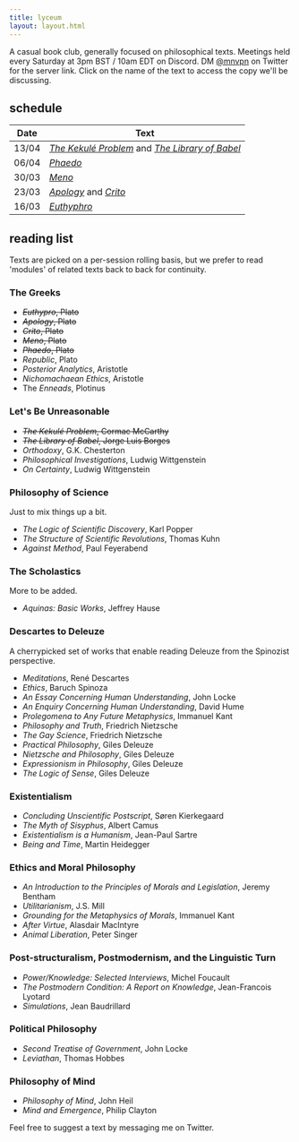 ```yaml
---
title: lyceum
layout: layout.html
---
```

A casual book club, generally focused on philosophical texts. Meetings held every Saturday at 3pm BST / 10am EDT on Discord. DM [@mnvpn](https://x.com/mnvpn) on Twitter for the server link. Click on the name of the text to access the copy we'll be discussing.  

## schedule
| Date  | Text                                                                                                                                                                                                                     |
| ----- | ------------------------------------------------------------------------------------------------------------------------------------------------------------------------------------------------------------------------ |
| 13/04 | [*The Kekulé Problem*](https://nautil.us/the-kekul-problem-236574/) and [*The Library of Babel*](https://sites.evergreen.edu/politicalshakespeares/wp-content/uploads/sites/226/2015/12/Borges-The-Library-of-Babel.pdf) |
| 06/04 | [*Phaedo*](https://classics.mit.edu/Plato/phaedo.html)                                                                                                                                                                   |
| 30/03 | [*Meno*](https://classics.mit.edu/Plato/meno.html)                                                                                                                                                                       |
| 23/03 | [*Apology*](https://classics.mit.edu/Plato/apology.html) and [*Crito*](https://classics.mit.edu/Plato/crito.html)                                                                                                        |
| 16/03 | [*Euthyphro*](https://classics.mit.edu/Plato/euthyfro.html)                                                                                                                                                              |

## reading list
Texts are picked on a per-session rolling basis, but we prefer to read 'modules' of related texts back to back for continuity.

### The Greeks
- ~~*Euthypro*, Plato~~
- ~~*Apology*, Plato~~
- ~~*Crito*, Plato~~
- ~~*Meno*, Plato~~
- ~~*Phaedo*, Plato~~
- *Republic*, Plato
- *Posterior Analytics*, Aristotle
- *Nichomachaean Ethics*, Aristotle
- The *Enneads*, Plotinus

### Let's Be Unreasonable

- ~~*The Kekulé Problem*, Cormac McCarthy~~
- ~~*The Library of Babel*, Jorge Luis Borges~~
- *Orthodoxy*, G.K. Chesterton
- *Philosophical Investigations*, Ludwig Wittgenstein
- *On Certainty*, Ludwig Wittgenstein

### Philosophy of Science
Just to mix things up a bit.

- *The Logic of Scientific Discovery*, Karl Popper
- *The Structure of Scientific Revolutions*, Thomas Kuhn
- *Against Method*, Paul Feyerabend

### The Scholastics
More to be added.
- *Aquinas: Basic Works*, Jeffrey Hause

### Descartes to Deleuze
A cherrypicked set of works that enable reading Deleuze from the Spinozist perspective.

- *Meditations*, René Descartes
- *Ethics*, Baruch Spinoza
- *An Essay Concerning Human Understanding*, John Locke
- *An Enquiry Concerning Human Understanding*, David Hume
- *Prolegomena to Any Future Metaphysics*, Immanuel Kant
- *Philosophy and Truth*, Friedrich Nietzsche
- *The Gay Science*, Friedrich Nietzsche
- *Practical Philosophy*, Giles Deleuze
- *Nietzsche and Philosophy*, Giles Deleuze
- *Expressionism in Philosophy*, Giles Deleuze
- *The Logic of Sense*, Giles Deleuze

### Existentialism
- *Concluding Unscientific Postscript*, Søren Kierkegaard
- *The Myth of Sisyphus*, Albert Camus
- *Existentialism is a Humanism*, Jean-Paul Sartre
- *Being and Time*, Martin Heidegger

### Ethics and Moral Philosophy
- *An Introduction to the Principles of Morals and Legislation*, Jeremy Bentham
- *Utilitarianism*, J.S. Mill
- *Grounding for the Metaphysics of Morals*, Immanuel Kant
- *After Virtue*, Alasdair MacIntyre
- *Animal Liberation*, Peter Singer

### Post-structuralism, Postmodernism, and the Linguistic Turn
- *Power/Knowledge: Selected Interviews*, Michel Foucault
- *The Postmodern Condition: A Report on Knowledge*, Jean-Francois Lyotard
- *Simulations*, Jean Baudrillard

### Political Philosophy
- *Second Treatise of Government*, John Locke
- *Leviathan*, Thomas Hobbes

### Philosophy of Mind
- *Philosophy of Mind*, John Heil
- *Mind and Emergence*, Philip Clayton

Feel free to suggest a text by messaging me on Twitter.